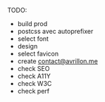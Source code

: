 TODO:

- build prod
- postcss avec autoprefixer
- select font
- design
- select favicon
- create contact@avrillon.me
- check SEO
- check A11Y
- check W3C
- check perf
